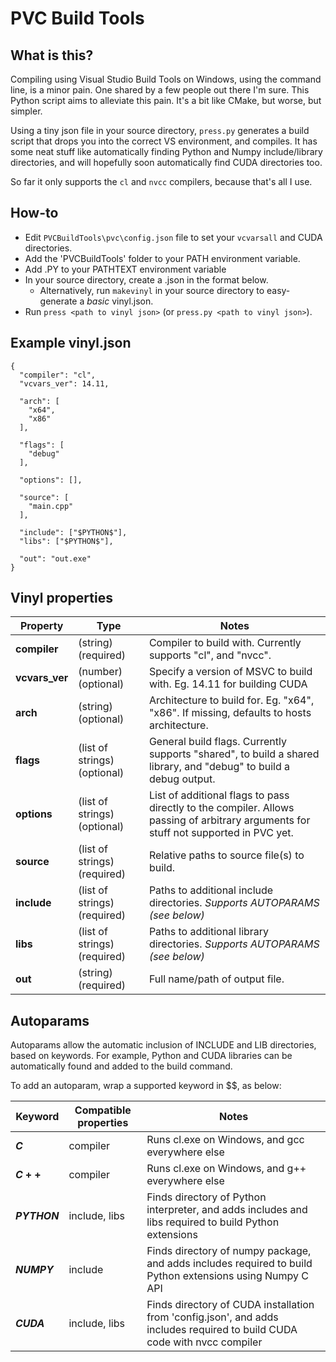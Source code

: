 # PVC Build Tools

## What is this?
Compiling using Visual Studio Build Tools on Windows, using the command line, is a minor pain. One shared by a few people out there I'm sure. This Python script aims to alleviate this pain. It's a bit like CMake, but worse, but simpler. 

Using a tiny json file in your source directory, `press.py` generates a build script that drops you into the correct VS environment, and compiles. It has some neat stuff like automatically finding Python and Numpy include/library directories, and will hopefully soon automatically find CUDA directories too.

So far it only supports the `cl` and `nvcc` compilers, because that's all I use.

## How-to
* Edit `PVCBuildTools\pvc\config.json` file to set your `vcvarsall` and CUDA directories.
* Add the 'PVCBuildTools' folder to your PATH environment variable.
* Add .PY to your PATHTEXT environment variable
* In your source directory, create a .json in the format below.
  * Alternatively, run `makevinyl` in your source directory to easy-generate a *basic* vinyl.json.
* Run `press <path to vinyl json>` (or `press.py <path to vinyl json>`).

## Example vinyl.json
```
{
  "compiler": "cl",
  "vcvars_ver": 14.11,
  
  "arch": [
    "x64",
    "x86"
  ],

  "flags": [
    "debug"
  ],

  "options": [],

  "source": [
    "main.cpp"
  ],

  "include": ["$PYTHON$"],
  "libs": ["$PYTHON$"],

  "out": "out.exe"
}
```

## Vinyl properties

| Property  | Type | Notes |
| ------------- | ------------- | ------------- |
|**compiler**|(string) (required)|Compiler to build with. Currently supports "cl", and "nvcc".|
|**vcvars_ver**|(number) (optional)|Specify a version of MSVC to build with. Eg. 14.11 for building CUDA|
|**arch**|(string) (optional)|Architecture to build for. Eg. "x64", "x86". If missing, defaults to hosts architecture. |
|**flags**|(list of strings) (optional)|General build flags. Currently supports "shared", to build a shared library, and "debug" to build a debug output.|
|**options**|(list of strings) (optional)|List of additional flags to pass directly to the compiler. Allows passing of arbitrary arguments for stuff not supported in PVC yet.|
|**source**|(list of strings) (required)|Relative paths to source file(s) to build.|
|**include**|(list of strings) (required)|Paths to additional include directories. *Supports AUTOPARAMS (see below)*|
|**libs**|(list of strings) (required)|Paths to additional library directories. *Supports AUTOPARAMS (see below)*|
|**out**|(string) (required)|Full name/path of output file.|
  
  
## Autoparams
Autoparams allow the automatic inclusion of INCLUDE and LIB directories, based on keywords. For example, Python and CUDA libraries can be automatically found and added to the build command.

To add an autoparam, wrap a supported keyword in $$, as below:

| Keyword  | Compatible properties | Notes |
| ------------- | ------------- | ------------- |
|**$C$**|compiler|Runs cl.exe on Windows, and gcc everywhere else|
|**$C++$**|compiler|Runs cl.exe on Windows, and g++ everywhere else|
|**$PYTHON$**|include, libs|Finds directory of Python interpreter, and adds includes and libs required to build Python extensions|
|**$NUMPY$**|include|Finds directory of numpy package, and adds includes required to build Python extensions using Numpy C API|
|**$CUDA$**|include, libs|Finds directory of CUDA installation from 'config.json', and adds includes required to build CUDA code with nvcc compiler|
